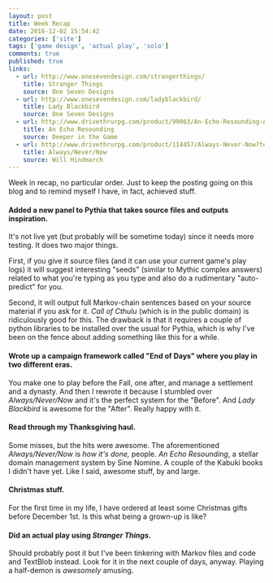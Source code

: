 ```yaml
---
layout: post
title: Week Recap
date: 2016-12-02 15:54:42
categories: ['site']
tags: ['game design', 'actual play', 'solo']
comments: true
published: true
links:
  - url: http://www.onesevendesign.com/strangerthings/
    title: Stranger Things
    source: One Seven Designs
  - url: http://www.onesevendesign.com/ladyblackbird/
    title: Lady Blackbird
    source: One Seven Designs
  - url: http://www.drivethrurpg.com/product/99063/An-Echo-Resounding-A-Sourcebook-for-Lordship-and-War
    title: An Echo Resounding
    source: Deeper in the Game
  - url: http://www.drivethrurpg.com/product/114457/Always-Never-Now?term=always+never+now&test_epoch=0
    title: Always/Never/Now
    source: Will Hindmarch
---
```


Week in recap, no particular order. Just to keep the posting going on this blog and to remind myself I have, in fact, achieved stuff.

<!--more-->

#### Added a new panel to Pythia that takes source files and outputs inspiration.

It's not live yet (but probably will be sometime today) since it needs more testing. It does two major things.

First, if you give it source files (and it can use your current game's play logs) it will suggest interesting "seeds" (similar to Mythic complex answers) related to what you're typing as you type and also do a rudimentary "auto-predict" for you.

Second, it will output full Markov-chain sentences based on your source material if you ask for it. *Call of Cthulu* (which is in the public domain) is ridiculously good for this. The drawback is that it requires a couple of python libraries to be installed over the usual for Pythia, which is why I've been on the fence about adding something like this for a while.

#### Wrote up a campaign framework called "End of Days" where you play in two different eras.

You make one to play before the Fall, one after, and manage a settlement and a dynasty. And then I rewrote it because I stumbled over *Always/Never/Now* and it's the perfect system for the "Before". And *Lady Blackbird* is awesome for the "After". Really happy with it.

#### Read through my Thanksgiving haul.

Some misses, but the hits were awesome. The aforementioned *Always/Never/Now* is *how it's done,* people. *An Echo Resounding*, a stellar domain management system by Sine Nomine. A couple of the Kabuki books I didn't have yet. Like I said, awesome stuff, by and large.

#### Christmas stuff.

For the first time in my life, I have ordered at least some Christmas gifts before December 1st. Is this what being a grown-up is like?

#### Did an actual play using *Stranger Things*.

Should probably post it but I've been tinkering with Markov files and code and TextBlob instead. Look for it in the next couple of days, anyway. Playing a half-demon is *awesomely* amusing.
